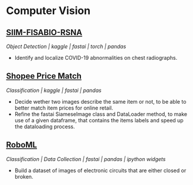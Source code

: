 # Computer Vision

## [SIIM-FISABIO-RSNA](https://github.com/Ben-Karr/SIIM-FISABIO-RSNA)
_Object Detection | kaggle | fastai | torch | pandas_
* Identify and localize COVID-19 abnormalities on chest radiographs.

## [Shopee Price Match](https://github.com/Ben-Karr/Shopee-PriceMatch)
_Classification | kaggle | fastai | pandas_
* Decide wether two images describe the same item or not, to be able to better match item prices for online retail.
* Refine the fastai SiameseImage class and DataLoader method, to make use of a given dataframe, that contains the items labels and speed up the dataloading process.

## [RoboML](https://github.com/Ben-Karr/RoboML)
_Classification | Data Collection | fastai | pandas | ipython widgets_
* Build a dataset of images of electronic circuits that are either closed or broken.
